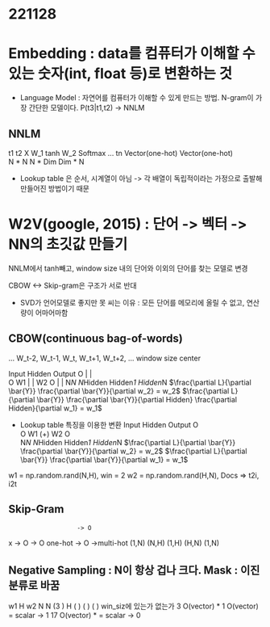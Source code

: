 # 221128
# Embedding : data를 컴퓨터가 이해할 수 있는 숫자(int, float 등)로 변환하는 것 
- Language Model : 자연어를 컴퓨터가 이해할 수 있게 만드는 방법. N-gram이 가장 간단한 모델이다.   P(t3|t1,t2) -> NNLM

## NNLM 
t1
t2       X       W_1       tanh    W_2    Softmax
...
tn
Vector(one-hot)                          Vector(one-hot)              
N * N            N * Dim        Dim * N
- Lookup table 은 순서, 시계열이 아님 -> 각 배열이 독립적이라는 가정으로 출발해 만들어진 방법이기 때문

# W2V(google, 2015) : 단어 -> 벡터 -> NN의 초깃값 만들기
NNLM에서 tanh빼고, window size 내의 단어와 이외의 단어를 찾는 모델로 변경
   
CBOW <-> Skip-gram은 구조가 서로 반대
- SVD가 언어모델로 좋지만 못 씨는 이유 : 모든 단어를 메모리에 올릴 수 없고, 연산량이 어마어마함

## CBOW(continuous bag-of-words)
... W_t-2, W_t-1, W_t, W_t+1, W_t+2, ... 
    window size   center

Input         Hidden     Output
O               |  |     
O        W1     |  |      W2
O               |  |
N*N  N*Hidden Hidden*1  Hidden*N
$\frac{\partial L}{\partial \bar{Y}} \frac{\partial \bar{Y}}{\partial w_2} = w_2$
$\frac{\partial L}{\partial \bar{Y}} \frac{\partial \bar{Y}}{\partial Hidden} \frac{\partial Hidden}{\partial w_1} = w_1$

- Lookup table 특징을 이용한 변환
Input         Hidden     Output
O                    
O        W1     (+)      W2
O               
N*N  N*Hidden Hidden*1  Hidden*N
$\frac{\partial L}{\partial \bar{Y}} \frac{\partial \bar{Y}}{\partial w_2} = w_2$
$\frac{\partial L}{\partial \bar{Y}} \frac{\partial \bar{Y}}{\partial w_1} = w_1$

w1 = np.random.rand(N,H), win = 2
w2 = np.random.rand(H,N), Docs => t2i, i2t

## Skip-Gram
                       -> O
x       ->        O    -> O
one-hot                -> O ->multi-hot
(1,N)   (N,H)   (1,H)  (H,N) (1,N)

## Negative Sampling : N이 항상 겁나 크다. Mask : 이진분류로 바꿈
w1   H             w2    N
N (3     )         H  (      )
  (      )            (      )
win_siz에 있는가 없는가
3 O(vector)   *    1 O(vector)  = scalar -> 1
17 O(vector)  *                 = scalar -> 0